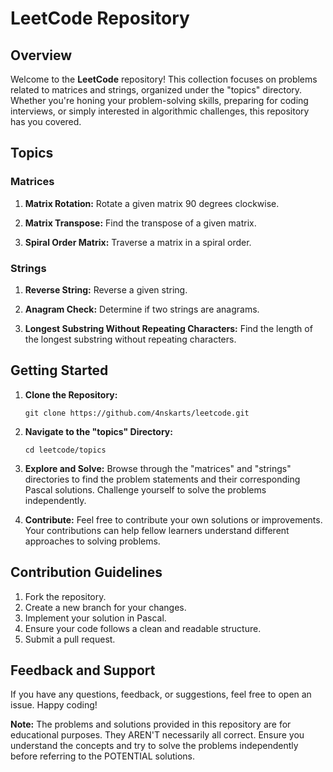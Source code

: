 # LeetCode Repository

## Overview

Welcome to the **LeetCode** repository! This collection focuses on problems related to matrices and strings, organized under the "topics" directory. Whether you're honing your problem-solving skills, preparing for coding interviews, or simply interested in algorithmic challenges, this repository has you covered.

## Topics

### Matrices

1. **Matrix Rotation:**
   Rotate a given matrix 90 degrees clockwise.

2. **Matrix Transpose:**
   Find the transpose of a given matrix.

3. **Spiral Order Matrix:**
   Traverse a matrix in a spiral order.

### Strings

1. **Reverse String:**
   Reverse a given string.

2. **Anagram Check:**
   Determine if two strings are anagrams.

3. **Longest Substring Without Repeating Characters:**
   Find the length of the longest substring without repeating characters.

## Getting Started

1. **Clone the Repository:**
   ```
   git clone https://github.com/4nskarts/leetcode.git
   ```

2. **Navigate to the "topics" Directory:**
   ```
   cd leetcode/topics
   ```

3. **Explore and Solve:**
   Browse through the "matrices" and "strings" directories to find the problem statements and their corresponding Pascal solutions. Challenge yourself to solve the problems independently.

4. **Contribute:**
   Feel free to contribute your own solutions or improvements. Your contributions can help fellow learners understand different approaches to solving problems.

## Contribution Guidelines

1. Fork the repository.
2. Create a new branch for your changes.
3. Implement your solution in Pascal.
4. Ensure your code follows a clean and readable structure.
5. Submit a pull request.

## Feedback and Support

If you have any questions, feedback, or suggestions, feel free to open an issue. Happy coding!

**Note:** The problems and solutions provided in this repository are for educational purposes. They AREN'T necessarily all correct. Ensure you understand the concepts and try to solve the problems independently before referring to the POTENTIAL solutions.
